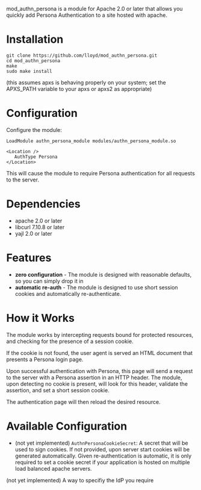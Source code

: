 mod_authn_persona is a module for Apache 2.0 or later that
allows you quickly add Persona Authentication to a site hosted with
apache.

Installation
=======================

```
git clone https://github.com/lloyd/mod_authn_persona.git
cd mod_authn_persona
make
sudo make install
```

(this assumes apxs is behaving properly on your system; set the APXS_PATH variable to your apxs or apxs2 as appropriate)

# Configuration

Configure the module:

    LoadModule authn_persona_module modules/authn_persona_module.so

    <Location />
       AuthType Persona
    </Location>

This will cause the module to require Persona authentication for all
requests to the server.

Dependencies
============

* apache 2.0 or later
* libcurl 7.10.8 or later
* yajl 2.0 or later

# Features

* **zero configuration** - The module is designed with reasonable defaults, so you can simply drop it in
* **automatic re-auth** - The module is designed to use short session cookies and automatically re-authenticate.

# How it Works

The module works by intercepting requests bound for protected
resources, and checking for the presence of a session cookie.

If the cookie is not found, the user agent is served an HTML document
that presents a Persona login page.

Upon successful authentication with Persona, this page will send a
request to the server with a Persona assertion in an HTTP header.  The
module, upon detecting no cookie is present, will look for this header,
validate the assertion, and set a short session cookie.

The authentication page will then reload the desired resource.

Available Configuration
=================

* (not yet implemented) `AuthnPersonaCookieSecret`:
	A secret that will be used to sign cookies.  If not provided, upon server
  start cookies will be generated automatically.  Given re-authentication
  is automatic, it is only required to set a cookie secret if your
  application is hosted on multiple load balanced apache servers.

(not yet implemented) A way to specifiy the IdP you require
